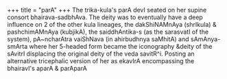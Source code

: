 +++
title = "parA"
+++
The trika-kula's parA devI seated on her supine consort bhairava-sadbhAva. The deity was to eventually have a deep influence on 2 of the other kula lineages, the dakShiNAMnAya (shrIkula) & pashchimAMnAya (kubjikA), the saiddhAntika-s (as the sarasvatI of the system), pA~ncharAtra vaiShNava (in ahirbudhnya saMhitA) and sAmAnya-smArta where her 5-headed form became the iconography &deity of the sAvitrI displacing the original deity of the veda savitR^i. Posting an alternative tricephalic version of her as ekavIrA encompassing the bhairavI's aparA & parAparA